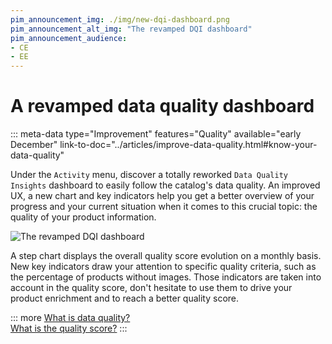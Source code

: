 ```yaml
---
pim_announcement_img: ./img/new-dqi-dashboard.png
pim_announcement_alt_img: "The revamped DQI dashboard"
pim_announcement_audience:
- CE
- EE
---
```


# A revamped data quality dashboard
::: meta-data type="Improvement" features="Quality" available="early December" link-to-doc="../articles/improve-data-quality.html#know-your-data-quality"

Under the `Activity` menu, discover a totally reworked `Data Quality Insights` dashboard to easily follow the catalog's data quality. An improved UX, a new chart and key indicators help you get a better overview of your progress and your current situation when it comes to this crucial topic: the quality of your product information.

![The revamped DQI dashboard](../img/new-dqi-dashboard.png)

A step chart displays the overall quality score evolution on a monthly basis.  
New key indicators draw your attention to specific quality criteria, such as the percentage of products without images. Those indicators are taken into account in the quality score, don't hesitate to use them to drive your product enrichment and to reach a better quality score.

::: more
[What is data quality?](../articles/understand-data-quality.html)  
[What is the quality score?](../articles/understand-data-quality.html#how-is-the-quality-score-calculated)
:::
